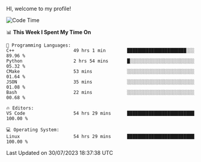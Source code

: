 HI, welcome to my profile!
<!--START_SECTION:waka-->
![Code Time](http://img.shields.io/badge/Code%20Time-1%2C123%20hrs%203%20mins-blue)

📊 **This Week I Spent My Time On** 

```text
💬 Programming Languages: 
C++                      49 hrs 1 min        ██████████████████████░░░   89.96 % 
Python                   2 hrs 54 mins       █░░░░░░░░░░░░░░░░░░░░░░░░   05.32 % 
CMake                    53 mins             ░░░░░░░░░░░░░░░░░░░░░░░░░   01.64 % 
JSON                     35 mins             ░░░░░░░░░░░░░░░░░░░░░░░░░   01.08 % 
Bash                     22 mins             ░░░░░░░░░░░░░░░░░░░░░░░░░   00.68 % 

🔥 Editors: 
VS Code                  54 hrs 29 mins      █████████████████████████   100.00 % 

💻 Operating System: 
Linux                    54 hrs 29 mins      █████████████████████████   100.00 % 
```


 Last Updated on 30/07/2023 18:37:38 UTC
<!--END_SECTION:waka-->
